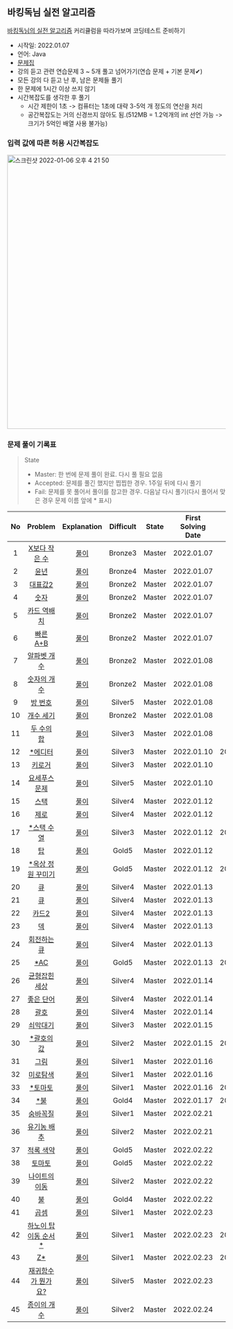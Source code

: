 ## 바킹독님 실전 알고리즘

[바킹독님의 실전 알고리즘](https://blog.encrypted.gg/category/%EA%B0%95%EC%A2%8C/%EC%8B%A4%EC%A0%84%20%EC%95%8C%EA%B3%A0%EB%A6%AC%EC%A6%98?page=2) 커리큘럼을 따라가보며 코딩테스트 준비하기

- 시작일: 2022.01.07
- 언어: Java
- [문제집](https://github.com/encrypted-def/basic-algo-lecture/blob/master/workbook.md)
- 강의 듣고 관련 연습문제 3 ~ 5개 풀고 넘어가기(연습 문제 + 기본 문제✔)
- 모든 강의 다 듣고 난 후, 남은 문제들 풀기
- 한 문제에 1시간 이상 쓰지 않기
- 시간복잡도를 생각한 후 풀기
  - 시간 제한이 1초 -> 컴퓨터는 1초에 대략 3-5억 개 정도의 연산을 처리
  - 공간복잡도는 거의 신경쓰지 않아도 됨.(512MB = 1.2억개의 int 선언 가능 -> 크기가 5억인 배열 사용 불가능)

### 입력 값에 따른 허용 시간복잡도
<img width="632" alt="스크린샷 2022-01-06 오후 4 21 50" src="https://user-images.githubusercontent.com/45876793/148344669-cceb9357-8b87-4c5b-a16b-a42a9f2f26b5.png">

### 문제 풀이 기록표
> State
> - Master: 한 번에 문제 풀이 완료. 다시 풀 필요 없음
> - Accepted: 문제를 풀긴 했지만 찝찝한 경우. 1주일 뒤에 다시 풀기
> - Fail: 문제를 못 풀어서 풀이를 참고한 경우. 다음날 다시 풀기(다시 풀어서 맞은 경우 문제 이름 앞에 * 표시)

| No | Problem | Explanation | Difficult | State | First Solving Date | Next Solving Date |
|:------:|:---------:|:---------:|:-----------:|:-----------:|:-----------:|:-----------:|
| 1 | [X보다 작은 수](https://www.acmicpc.net/problem/10871) | [풀이](./기초코드작성요령/X보다작은수_10871.java) | Bronze3 | Master | 2022.01.07 | - |
| 2 | [윤년](https://www.acmicpc.net/problem/2753) | [풀이](./기초코드작성요령/윤년_2753.java) | Bronze4 | Master | 2022.01.07 | - |
| 3 | [대표값2](https://www.acmicpc.net/problem/2587) | [풀이](./기초코드작성요령/대표값2_2587.java) | Bronze2 | Master | 2022.01.07 | - |
| 4 | [숫자](https://www.acmicpc.net/problem/10093) | [풀이](./기초코드작성요령/숫자_10093.java) | Bronze2 | Master | 2022.01.07 | - |
| 5 | [카드 역배치](https://www.acmicpc.net/problem/10804) | [풀이](./기초코드작성요령/카드역배치_10804.java) | Bronze2 | Master | 2022.01.07 | - |
| 6 | [빠른 A+B](https://www.acmicpc.net/problem/15552) | [풀이](./기초코드작성요령/빠른AplusB_15552.java) | Bronze2 | Master | 2022.01.07 | - |
| 7 | [알파벳 개수](https://www.acmicpc.net/problem/10808) | [풀이](./배열/알파벳개수_10808.java) | Bronze2 | Master | 2022.01.08 | - |
| 8 | [숫자의 개수](https://www.acmicpc.net/problem/10808) | [풀이](./배열/숫자의개수_2577.java) | Bronze2 | Master | 2022.01.08 | - |
| 9 | [방 번호](https://www.acmicpc.net/problem/1475) | [풀이](./배열/방번호_1475.java) | Silver5 | Master | 2022.01.08 | - |
| 10 | [개수 세기](https://www.acmicpc.net/problem/10807) | [풀이](./배열/개수세기_10807.java) | Bronze2 | Master | 2022.01.08 | - |
| 11 | [두 수의 합](https://www.acmicpc.net/problem/3273) | [풀이](./배열/두수의합_3273.java) | Silver3 | Master | 2022.01.08 | - |
| 12 | [*에디터](https://www.acmicpc.net/problem/1406) | [풀이](./연결리스트/에디터_1406.java) | Silver3 | Master | 2022.01.10 | 2022.01.11 |
| 13 | [키로거](https://www.acmicpc.net/problem/5397) | [풀이](./연결리스트/키로거_5397.java) | Silver3 | Master | 2022.01.10 | - |
| 14 | [요세푸스 문제](https://www.acmicpc.net/problem/1158) | [풀이](./연결리스트/요세푸스문제_1158.java) | Silver5 | Master | 2022.01.10 | - |
| 15 | [스택](https://www.acmicpc.net/problem/10828) | [풀이](./스택/스택_10828.java) | Silver4 | Master | 2022.01.12 | - |
| 16 | [제로](https://www.acmicpc.net/problem/10773) | [풀이](./스택/제로_10773.java) | Silver4 | Master | 2022.01.12 | - |
| 17 | [*스택 수열](https://www.acmicpc.net/problem/1874) | [풀이](./스택/스택수열_1874.java) | Silver3 | Master | 2022.01.12 | 2022.01.19 |
| 18 | [탑](https://www.acmicpc.net/problem/2493) | [풀이](./스택/탑_2493.java) | Gold5 | Master | 2022.01.12 | - |
| 19 | [*옥상 정원 꾸미기](https://www.acmicpc.net/problem/6198) | [풀이](./스택/옥상정원꾸미기_6198.java) | Gold5 | Master | 2022.01.12 | 2022.01.13 |
| 20 | [큐](https://www.acmicpc.net/problem/10845) | [풀이](./큐/큐_10845.java) | Silver4 | Master | 2022.01.13 | - |
| 21 | [큐](https://www.acmicpc.net/problem/18258) | [풀이](./큐/큐2_18258.java) | Silver4 | Master | 2022.01.13 | - |
| 22 | [카드2](https://www.acmicpc.net/problem/2164) | [풀이](./큐/카드2_2164.java) | Silver4 | Master | 2022.01.13 | - |
| 23 | [덱](https://www.acmicpc.net/problem/10866) | [풀이](./덱/덱_10866.java) | Silver4 | Master | 2022.01.13 | - |
| 24 | [회전하는 큐](https://www.acmicpc.net/problem/1021) | [풀이](./덱/회전하는큐_1021.java) | Silver4 | Master | 2022.01.13 | - |
| 25 | [*AC](https://www.acmicpc.net/problem/5430) | [풀이](./덱/AC_5430.java) | Gold5 | Master | 2022.01.13 | 2022.01.14 |
| 26 | [균형잡힌 세상](https://www.acmicpc.net/problem/4949) | [풀이](./스택/균형잡힌세상_4949.java) | Silver4 | Master | 2022.01.14 | - |
| 27 | [좋은 단어](https://www.acmicpc.net/problem/3986) | [풀이](./스택/좋은단어_3986.java) | Silver4 | Master | 2022.01.14 | - |
| 28 | [괄호](https://www.acmicpc.net/problem/9012) | [풀이](./스택/괄호_9012.java) | Silver4 | Master | 2022.01.14 | - |
| 29 | [쇠막대기](https://www.acmicpc.net/problem/10799) | [풀이](./스택/쇠막대기_10799.java) | Silver3 | Master | 2022.01.15 | - |
| 30 | [*괄호의 값](https://www.acmicpc.net/problem/2504) | [풀이](./스택/괄호의값_2504.java) | Silver2 | Master | 2022.01.15 | 2022.01.16 |
| 31 | [그림](https://www.acmicpc.net/problem/1926) | [풀이](./BFS/그림_1926.java) | Silver1 | Master | 2022.01.16 | - |
| 32 | [미로탐색](https://www.acmicpc.net/problem/2178) | [풀이](./BFS/미로탐색_2178.java) | Silver1 | Master | 2022.01.16 | - |
| 33 | [*토마토](https://www.acmicpc.net/problem/7576) | [풀이](./BFS/토마토_7576.java) | Silver1 | Master | 2022.01.16 | 2022.01.17 |
| 34 | [*불](https://www.acmicpc.net/problem/4179) | [풀이](./BFS/불_4179.java) | Gold4 | Master | 2022.01.17 | 2022.01.19 |
| 35 | [숨바꼭질](https://www.acmicpc.net/problem/1697) | [풀이](./BFS/숨바꼭질_1697.java) | Silver1 | Master | 2022.02.21 | - |
| 36 | [유기농 배추](https://www.acmicpc.net/problem/1012) | [풀이](./BFS/유기농배추_1012.java) | Silver2 | Master | 2022.02.21 | - |
| 37 | [적록 색약](https://www.acmicpc.net/problem/10026) | [풀이](./BFS/적록색약_10026.java) | Gold5 | Master | 2022.02.22 | - |
| 38 | [토마토](https://www.acmicpc.net/problem/7569) | [풀이](./BFS/토마토_7569.java) | Gold5 | Master | 2022.02.22 | - |
| 39 | [나이트의 이동](https://www.acmicpc.net/problem/7562) | [풀이](./BFS/나이트의이동_7562.java) | Silver2 | Master | 2022.02.22 | - |
| 40 | [불](https://www.acmicpc.net/problem/5427) | [풀이](./BFS/불_5427.java) | Gold4 | Master | 2022.02.22 | - |
| 41 | [곱셈](https://www.acmicpc.net/problem/1629) | [풀이](./재귀/곱셈_1629.java) | Silver1 | Master | 2022.02.23 | - |
| 42 | [하노이 탑 이동 순서*](https://www.acmicpc.net/problem/11729) | [풀이](./재귀/하노이탑이동순서_11729.java) | Silver1 | Master | 2022.02.23 | 2022.02.24 |
| 43 | [Z*](https://www.acmicpc.net/problem/1074) | [풀이](./재귀/Z_1074.java) | Silver1 | Master | 2022.02.23 | 2022.02.24 |
| 44 | [재귀함수가 뭔가요?](https://www.acmicpc.net/problem/17478) | [풀이](./재귀/재귀함수가뭔가요_17478.java) | Silver5 | Master | 2022.02.23 | - |
| 45 | [종이의 개수](https://www.acmicpc.net/problem/1780) | [풀이](./재귀/종이의개수_1780.java) | Silver2 | Master | 2022.02.24 | - |
